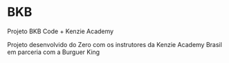 # BKB

Projeto BKB Code + Kenzie Academy

Projeto desenvolvido do Zero com os instrutores da Kenzie Academy Brasil em parceria com a Burguer King


